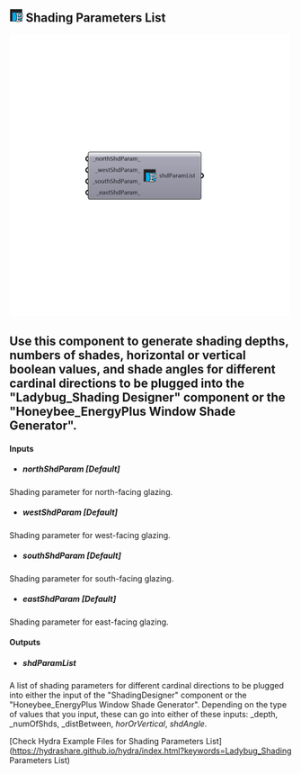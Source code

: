 ## ![](../../images/icons/Shading_Parameters_List.png) Shading Parameters List

![](../../images/500x500/Shading_Parameters_List.png)

Use this component to generate shading depths, numbers of shades, horizontal or vertical boolean values, and shade angles for different cardinal directions to be plugged into the "Ladybug_Shading Designer" component or the "Honeybee_EnergyPlus Window Shade Generator".
 -
 

#### Inputs
* ##### northShdParam [Default]
Shading parameter for north-facing glazing.
* ##### westShdParam [Default]
Shading parameter for west-facing glazing.
* ##### southShdParam [Default]
Shading parameter for south-facing glazing.
* ##### eastShdParam [Default]
Shading parameter for east-facing glazing.

#### Outputs
* ##### shdParamList
A list of shading parameters for different cardinal directions to be plugged into either the input of the "ShadingDesigner" component or the "Honeybee_EnergyPlus Window Shade Generator".  Depending on the type of values that you input, these can go into either of these inputs: _depth, _numOfShds, _distBetween, _horOrVertical_, _shdAngle_.


[Check Hydra Example Files for Shading Parameters List](https://hydrashare.github.io/hydra/index.html?keywords=Ladybug_Shading Parameters List)